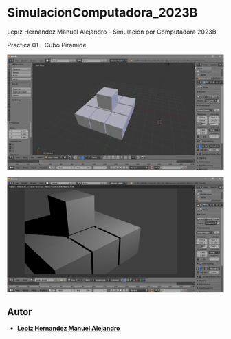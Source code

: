 # SimulacionComputadora_2023B
Lepiz Hernandez Manuel Alejandro - Simulación por Computadora 2023B

Practica 01 - Cubo Piramide

![alt text](https://github.com/ManuelALH/SimulacionComputadora_2023B/blob/main/Practica%2001%20-%20Cubo%20Piramide/ss_01.png?raw=true "ss_01")

![alt text](https://github.com/ManuelALH/SimulacionComputadora_2023B/blob/main/Practica%2001%20-%20Cubo%20Piramide/ss_02.png?raw=true "ss_02")

## Autor

- **[Lepiz Hernandez Manuel Alejandro](https://github.com/ManuelALH)**
